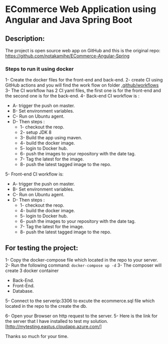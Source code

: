 # ECommerce Web Application using Angular and Java Spring Boot

## Description:
The project is open source web app on GitHub and this is the original repo:
https://github.com/notakamihe/ECommerce-Angular-Spring 
### Steps to run it using docker
1- Create the docker files for the front-end and back-end.
2- create CI using GitHub actions and you will find the work flow on folder 
[.github/workflows](https://github.com/Tawfeqharby/ECommerce-Angular-Spring/tree/master/.github/workflows "This path skips through empty directories") 
3- The CI workflow has 2 CI yaml files, the first one is for the front-end and the second one is for the back-end.
4- Back-end CI workflow is :
 *  A- trigger the push on master.
 *  B- Set environment variables.
 *  C-  Run on Ubuntu agent.
 *  D- Then steps : 
       *  1- checkout the reop.
       *  2- setup JDK 8
       *  3- Build the app using maven.
       *  4- build the docker image.
       *  5- login to Docker hub.
       *  6- push the images to your repository with the date tag.
       * 7- Tag the latest for the image.
       * 8- push the latest tagged image to the repo.
   
 5- Front-end CI workflow is:
 *  A- trigger the push on master.
 *  B- Set environment variables.
 *  C-  Run on Ubuntu agent.
 *  D- Then steps : 
       *  1- checkout the reop.
       *  4- build the docker image.
       *  5- login to Docker hub.
       *  6- push the images to your repository with the date tag.
       *  7- Tag the latest for the image.
       *  8- push the latest tagged image to the repo.


## For testing the project:
1- Copy the docker-compose file which located in the repo to your server.
2- Run the following command: 
  ``` docker-compose up -d ```
3- The composer will create 3 docker container 
* Back-End.
* Front-End.
* Database.

5- Connect to the serverip:3306 to excute the ecommerce.sql file which located in the repo to the create the db.

6- Open your Browser on http request to the server. 
5- Here is the link for the server that I have installed to test my solution.
 [http://mytesting.eastus.cloudapp.azure.com/]
 
 Thanks so much for your time.
